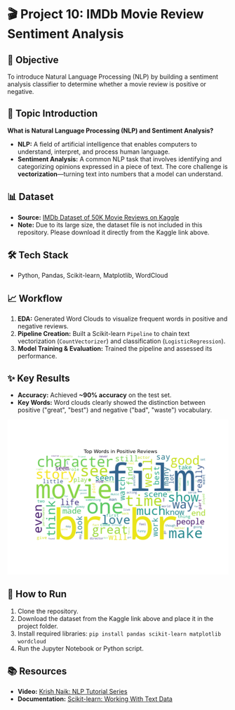 # 🎬 Project 10: IMDb Movie Review Sentiment Analysis

## 🎯 Objective
To introduce Natural Language Processing (NLP) by building a sentiment analysis classifier to determine whether a movie review is positive or negative.

## 📖 Topic Introduction
**What is Natural Language Processing (NLP) and Sentiment Analysis?**
- **NLP:** A field of artificial intelligence that enables computers to understand, interpret, and process human language.
- **Sentiment Analysis:** A common NLP task that involves identifying and categorizing opinions expressed in a piece of text. The core challenge is **vectorization**—turning text into numbers that a model can understand.

## 📊 Dataset
- **Source:** [IMDb Dataset of 50K Movie Reviews on Kaggle](https://www.kaggle.com/datasets/lakshmi25npathi/imdb-dataset-of-50k-movie-reviews)
- **Note:** Due to its large size, the dataset file is not included in this repository. Please download it directly from the Kaggle link above.

## 🛠️ Tech Stack
- Python, Pandas, Scikit-learn, Matplotlib, WordCloud

## 📈 Workflow
1.  **EDA:** Generated Word Clouds to visualize frequent words in positive and negative reviews.
2.  **Pipeline Creation:** Built a Scikit-learn `Pipeline` to chain text vectorization (`CountVectorizer`) and classification (`LogisticRegression`).
3.  **Model Training & Evaluation:** Trained the pipeline and assessed its performance.

## ✨ Key Results
- **Accuracy:** Achieved **~90% accuracy** on the test set.
- **Key Words:** Word clouds clearly showed the distinction between positive ("great", "best") and negative ("bad", "waste") vocabulary.

![Positive Reviews Word Cloud](positive_wordcloud.png)

## 🚀 How to Run
1.  Clone the repository.
2.  Download the dataset from the Kaggle link above and place it in the project folder.
3.  Install required libraries: `pip install pandas scikit-learn matplotlib wordcloud`
4.  Run the Jupyter Notebook or Python script.

## 📚 Resources
- **Video:** [Krish Naik: NLP Tutorial Series](https://www.youtube.com/playlist?list=PLZoTAELRMXVMdJ5a9gVhku3l2w6H6-6k6)
- **Documentation:** [Scikit-learn: Working With Text Data](https://scikit-learn.org/stable/tutorial/text_analytics/working_with_text_data.html)
